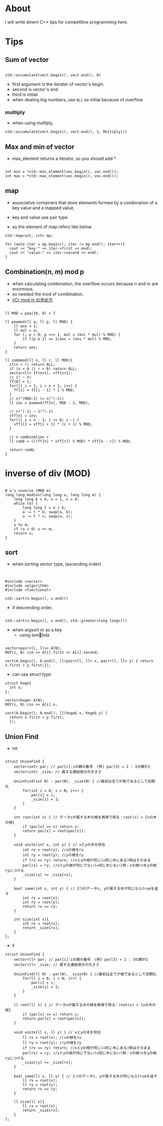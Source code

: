 # About

i will write dowm C++ tips for competitive programming here.

# Tips

## Sum of vector

```

std::accumulate(vect.begin(), vect.end(), 0)

```

- first argument is the iterater of vector's begin
- second is vector's end
- third is initial
- when dealing big numbers, use `0LL` as initial because of overflow

### multiply

- when using multiply,

```
std::accumulate(vect.begin(), vect.end(), 1, Multiply())

```

## Max and min of vector

- max_element returns a iterator, so you should add *.


```

int min = *std::min_element(vec.begin(), vec.end());
int max = *std::max_element(vec.begin(), vec.end());

```

## map

- associative containers that store elements formed by a combination of a key value and a mapped value,

- key and value use pair type
- so the element of map refers like below

```
std::map<int, int> mp;

for (auto iter = mp.begin(); iter != mp.end(); iter++){
  cout << "key:" << iter->first << endl;
  cout << "value:" << iter->second << endl;
}

```

## Combination(n, m) mod p

- when calculating combination, the overflow occurs because n and m are enormous.
- so needed the mod of combination.
- [nCr mod m の求め方](https://ikatakos.com/pot/programming_algorithm/number_theory/mod_combination)

```

ll MOD = pow(10, 9) + 7

ll powmod(ll a, ll p, ll MOD) {
	ll ans = 1;
	ll mul = a;
	for (; p > 0; p >>= 1, mul = (mul * mul) % MOD) {
		if ((p & 1) == 1)ans = (ans * mul) % MOD;
	}
	return ans;
}

ll combmod(ll n, ll r, ll MOD){
  if(n < r) return 0LL;
  if (n < 0 || r < 0) return 0LL;
  vector<ll> ff(n+1), vff(n+1);
  // 1! ~ n!
  ff[0] = 1;
  for(ll i = 1; i < n + 1; i++) {
    ff[i] = ff[i - 1] * i % MOD;
  }
  // n!^(MOD-2) (= n!^(-1))
  ll inv = powmod(ff[n], MOD - 2, MOD);

  // n!^(-1) ~ 1!^(-1)
  vff[n] = inv;
  for(ll i = n - 1; i >= 0; i--) {
    vff[i] = vff[i + 1] * (i + 1) % MOD;
  }

  // n combination r
  ll comb = (((ff[n] * vff[r]) % MOD) * vff[n - r]) % MOD;

  return comb;
}

```

# inverse of div (MOD)


```

# a's inverse (MOD m)
long long modinv(long long a, long long m) {
    long long b = m, u = 1, v = 0;
    while (b) {
        long long t = a / b;
        a -= t * b; swap(a, b);
        u -= t * v; swap(u, v);
    }
    u %= m; 
    if (u < 0) u += m;
    return u;
}

```

## sort

- when sorting vector type, (ascending order)

```


#include <vector>
#include <algorithm>
#include <functional>

std::sort(v.begin(), v.end())

```

- if descending order,

```

std::sort(v.begin(), v.end(), std::greater<long long>())

```
- when argsort or as a key
  - using lambda

```

vector<pair<ll, ll>> A(N);
REP(i, N) cin >> A[i].first >> A[i].second;

sort(A.begin(), A.end(), [](pair<ll, ll> x, pair<ll, ll> y) { return x.first < y.first;});

```

- can use struct type

```
struct hoge{
  int x;
};

vector<hoge> A(N);
REP(i, N) cin >> A[i].x;

sort(A.begin(), A.end(), [](hoge& x, hoge& y) {
  return x.first < y.first;
  });

```

## Union Find

- int 

```

struct UnionFind {
    vector<int> par; // par[i]:iの親の番号　(例) par[3] = 2 : 3の親が2
    vector<int> _size; // 属する連結成分の大きさ

    UnionFind(int N) : par(N), _size(N) { //最初は全てが根であるとして初期化
        for(int i = 0; i < N; i++) {
            par[i] = i;
            _size[i] = 1;
        }
    }

    int root(int x) { // データxが属する木の根を再帰で得る：root(x) = {xの木の根}
        if (par[x] == x) return x;
        return par[x] = root(par[x]);
    }

    void unite(int x, int y) { // xとyの木を併合
        int rx = root(x); //xの根をrx
        int ry = root(y); //yの根をry
        if (rx == ry) return; //xとyの根が同じ(=同じ木にある)時はそのまま
        par[rx] = ry; //xとyの根が同じでない(=同じ木にない)時：xの根rxをyの根ryにつける
        _size[ry] += _size[rx];
    }

    bool same(int x, int y) { // 2つのデータx, yが属する木が同じならtrueを返す
        int rx = root(x);
        int ry = root(y);
        return rx == ry;
    }

    int size(int x){
        int rx = root(x);
        return _size[rx];
    }
};

```

- ll

```
struct UnionFind {
    vector<ll> par; // par[i]:iの親の番号　(例) par[3] = 2 : 3の親が2
    vector<ll> _size; // 属する連結成分の大きさ

    UnionFind(ll N) : par(N), _size(N) { //最初は全てが根であるとして初期化
        for(ll i = 0; i < N; i++) {
            par[i] = i;
            _size[i] = 1;
        }
    }

    ll root(ll x) { // データxが属する木の根を再帰で得る：root(x) = {xの木の根}
        if (par[x] == x) return x;
        return par[x] = root(par[x]);
    }

    void unite(ll x, ll y) { // xとyの木を併合
        ll rx = root(x); //xの根をrx
        ll ry = root(y); //yの根をry
        if (rx == ry) return; //xとyの根が同じ(=同じ木にある)時はそのまま
        par[rx] = ry; //xとyの根が同じでない(=同じ木にない)時：xの根rxをyの根ryにつける
        _size[ry] += _size[rx];
    }

    bool same(ll x, ll y) { // 2つのデータx, yが属する木が同じならtrueを返す
        ll rx = root(x);
        ll ry = root(y);
        return rx == ry;
    }

    ll size(ll x){
        ll rx = root(x);
        return _size[rx];
    }
};

```